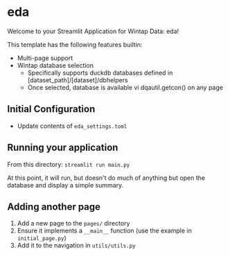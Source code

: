 # eda

Welcome to your Streamlit Application for Wintap Data: eda!

This template has the following features builtin:

* Multi-page support
* Wintap database selection
    * Specifically supports duckdb databases defined in [dataset_path]/[dataset]/dbhelpers
    * Once selected, database is available vi dqautil.getcon() on any page

## Initial Configuration
* Update contents of ```eda_settings.toml```

## Running your application

From this directory: ```streamlit run main.py```

At this point, it will run, but doesn't do much of anything but open the database and display a simple summary.

## Adding another page

1. Add a new page to the `pages/` directory
2. Ensure it implements a `__main__` function (use the example in `initial_page.py`)
3. Add it to the navigation in `utils/utils.py`
